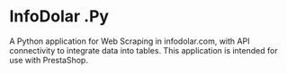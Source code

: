 # InfoDolar .Py
A Python application for Web Scraping in infodolar.com, with API connectivity to integrate data into tables. This application is intended for use with PrestaShop.
